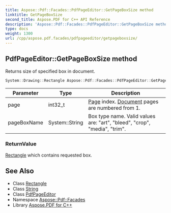 ```yaml
---
title: Aspose::Pdf::Facades::PdfPageEditor::GetPageBoxSize method
linktitle: GetPageBoxSize
second_title: Aspose.PDF for C++ API Reference
description: 'Aspose::Pdf::Facades::PdfPageEditor::GetPageBoxSize method. Returns size of specified box in document in C++.'
type: docs
weight: 1300
url: /cpp/aspose.pdf.facades/pdfpageeditor/getpageboxsize/
---
```

## PdfPageEditor::GetPageBoxSize method


Returns size of specified box in document.

```cpp
System::Drawing::Rectangle Aspose::Pdf::Facades::PdfPageEditor::GetPageBoxSize(int32_t page, System::String pageBoxName)
```


| Parameter | Type | Description |
| --- | --- | --- |
| page | int32_t | [Page](../../../aspose.pdf/page/) index. [Document](../../../aspose.pdf/document/) pages are numbered from 1. |
| pageBoxName | System::String | Box type name. Valid values are: "art", "bleed", "crop", "media", "trim". |

### ReturnValue

[Rectangle](../../../aspose.pdf/rectangle/) which contains requested box.

## See Also

* Class [Rectangle](../../../system.drawing/rectangle/)
* Class [String](../../../system/string/)
* Class [PdfPageEditor](../)
* Namespace [Aspose::Pdf::Facades](../../)
* Library [Aspose.PDF for C++](../../../)

